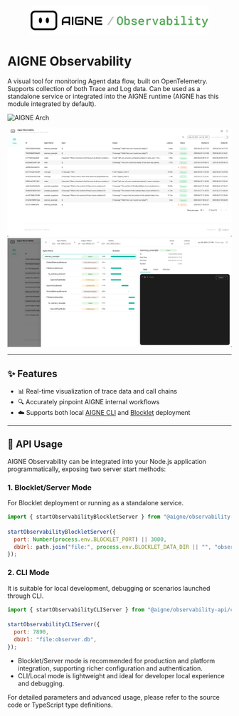 <p align="center">
  <picture>
    <source srcset="./logo-dark.svg" media="(prefers-color-scheme: dark)">
    <source srcset="./logo.svg" media="(prefers-color-scheme: light)">
    <img src="./logo.svg" alt="AIGNE Logo" width="400" />
  </picture>
</p>


# AIGNE Observability

A visual tool for monitoring Agent data flow, built on OpenTelemetry. Supports collection of both Trace and Log data. Can be used as a standalone service or integrated into the AIGNE runtime (AIGNE has this module integrated by default).

<picture>
  <source srcset="https://raw.githubusercontent.com/AIGNE-io/aigne-framework/main/assets/aigne-observability-dark.png" media="(prefers-color-scheme: dark)">
  <source srcset="https://raw.githubusercontent.com/AIGNE-io/aigne-framework/main/assets/aigne-observability.png" media="(prefers-color-scheme: light)">
  <img src="https://raw.githubusercontent.com/AIGNE-io/aigne-framework/main/aigne-observability.png" alt="AIGNE Arch" />
</picture>

![](./screenshots/list.png)
![](./screenshots/detail.png)

---

## ✨ Features

- 📊 Real-time visualization of trace data and call chains
- 🔍 Accurately pinpoint AIGNE internal workflows
- ☁️ Supports both local [AIGNE CLI](https://www.npmjs.com/package/@aigne/cli) and [Blocklet](https://store.blocklet.dev/blocklets/z2qa2GCqPJkufzqF98D8o7PWHrRRSHpYkNhEh) deployment

---

## 🧩 API Usage

AIGNE Observability can be integrated into your Node.js application programmatically, exposing two server start methods:

### 1. Blocklet/Server Mode

For Blocklet deployment or running as a standalone service.

```js
import { startObservabilityBlockletServer } from "@aigne/observability-api/server";

startObservabilityBlockletServer({
  port: Number(process.env.BLOCKLET_PORT) || 3000,
  dbUrl: path.join("file:", process.env.BLOCKLET_DATA_DIR || "", "observer.db"),
});
```

### 2. CLI Mode

It is suitable for local development, debugging or scenarios launched through CLI.

```js
import { startObservabilityCLIServer } from "@aigne/observability-api/cli";

startObservabilityCLIServer({
  port: 7890,
  dbUrl: "file:observer.db",
});
```

- Blocklet/Server mode is recommended for production and platform integration, supporting richer configuration and authentication.
- CLI/Local mode is lightweight and ideal for developer local experience and debugging.

For detailed parameters and advanced usage, please refer to the source code or TypeScript type definitions.
